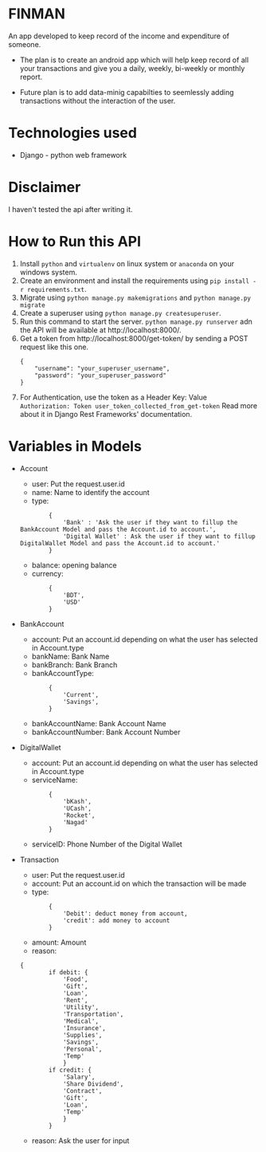 # FINMAN

An app developed to keep record of the income and expenditure of someone.

- The plan is to create an android app which will help keep record of all your transactions and give you a daily, weekly, bi-weekly or monthly report.

- Future plan is to add data-minig capabilties to seemlessly adding transactions without the interaction of the user.

# Technologies used

- Django - python web framework

# Disclaimer

I haven't tested the api after writing it.

# How to Run this API

1. Install `python` and `virtualenv` on linux system or `anaconda` on your windows system.
2. Create an environment and install the requirements using `pip install -r requirements.txt`.
3. Migrate using `python manage.py makemigrations` and `python manage.py migrate`
4. Create a superuser using `python manage.py createsuperuser`.
5. Run this command to start the server. `python manage.py runserver` adn the API will be available at http://localhost:8000/.
6. Get a token from http://localhost:8000/get-token/ by sending a POST request like this one.
    ```
    {
        "username": "your_superuser_username",
        "password": "your_superuser_password"
    }
    ```
7. For Authentication, use the token as a Header Key: Value \
    `Authorization: Token user_token_collected_from_get-token`
Read more about it in Django Rest Frameworks' documentation.


# Variables in Models
- Account
    - user: Put the request.user.id
    - name: Name to identify the account
    - type: 
    ```
            {
                'Bank' : 'Ask the user if they want to fillup the BankAccount Model and pass the Account.id to account.',
                'Digital Wallet' : Ask the user if they want to fillup DigitalWallet Model and pass the Account.id to account.'
            }
    ```
    - balance: opening balance
    - currency: 
    ```
            {
                'BDT',
                'USD'
            }
    ```
- BankAccount
    - account: Put an account.id depending on what the user has selected in Account.type
    - bankName: Bank Name
    - bankBranch: Bank Branch
    - bankAccountType: 
    ```
            {
                'Current',
                'Savings',
            }
    ```
    - bankAccountName: Bank Account Name
    - bankAccountNumber: Bank Account Number

- DigitalWallet
    - account: Put an account.id depending on what the user has selected in Account.type
    - serviceName: 
    ```
            {
                'bKash',
                'UCash',
                'Rocket',
                'Nagad'
            }
    ```
    - serviceID: Phone Number of the Digital Wallet

- Transaction
    - user: Put the request.user.id
    - account: Put an account.id on which the transaction will be made
    - type: 
    ```
            {
                'Debit': deduct money from account,
                'credit': add money to account
            }
    ```
    - amount: Amount
    - reason: 
    ```
    {
            if debit: {
                'Food',
                'Gift',
                'Loan',
                'Rent',
                'Utility',
                'Transportation',
                'Medical',
                'Insurance',
                'Supplies',
                'Savings',
                'Personal',
                'Temp'
                }
            if credit: {
                'Salary',
                'Share Dividend',
                'Contract',
                'Gift',
                'Loan',
                'Temp'
                }
            }
    ```
    - reason: Ask the user for input